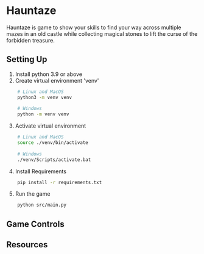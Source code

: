 # Hauntaze

Hauntaze is game to show your skills to find your way across multiple mazes in an old castle while collecting magical stones to lift the curse of the forbidden treasure.

## Setting Up
1. Install python 3.9 or above
2. Create virtual environment 'venv'
```bash
    # Linux and MacOS
    python3 -m venv venv
    
    # Windows
    python -m venv venv
```
3. Activate virtual environment
```bash
    # Linux and MacOS
    source ./venv/bin/activate
    
    # Windows
    ./venv/Scripts/activate.bat
```
4. Install Requirements
```bash
    pip install -r requirements.txt
```
5. Run the game
```bash
    python src/main.py
```

## Game Controls



## Resources